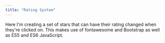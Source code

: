 ```yaml
---
title: "Rating System"
---
```


Here I'm creating a set of stars that can have their rating changed when they're clicked on. This makes use of fontawesome and Bootstrap as well as ES5 and ES6 JavaScript.